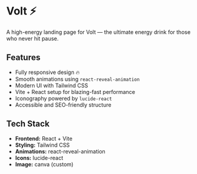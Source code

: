 # Volt ⚡️

A high-energy landing page for Volt — the ultimate energy drink for those who never hit pause.

## Features

- Fully responsive design 🔥
- Smooth animations using `react-reveal-animation`
- Modern UI with Tailwind CSS
- Vite + React setup for blazing-fast performance
- Iconography powered by `lucide-react`
- Accessible and SEO-friendly structure

## Tech Stack

- **Frontend:** React + Vite
- **Styling:** Tailwind CSS
- **Animations:** react-reveal-animation
- **Icons:** lucide-react
- **Image:** canva (custom)
